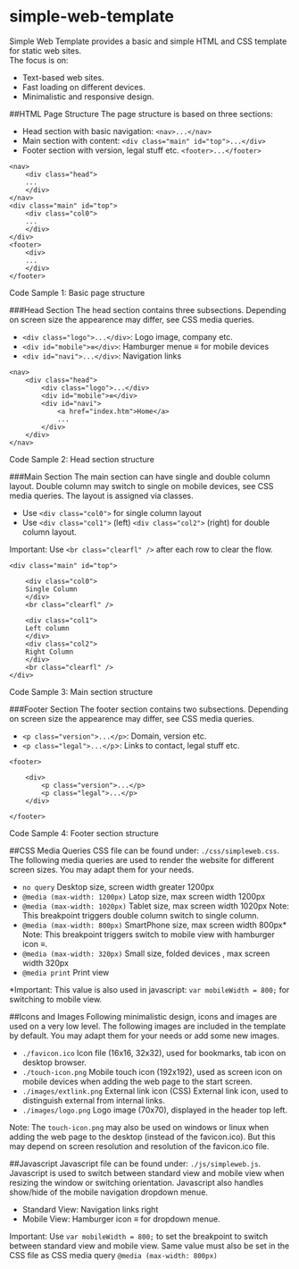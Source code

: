 # simple-web-template
Simple Web Template provides a basic and simple HTML and CSS template for static web sites.  
The focus is on:

- Text-based web sites.
- Fast loading on different devices.
- Minimalistic and responsive design.

##HTML Page Structure
The page structure is based on three sections:

- Head section with basic navigation: ```<nav>...</nav>```
- Main section with content: ```<div class="main" id="top">...</div>```
- Footer section with version, legal stuff etc. ```<footer>...</footer>```

```
<nav>
	<div class="head">
	...
	</div>
</nav>
<div class="main" id="top">
	<div class="col0">
	...
	</div>
</div>
<footer>
	<div>
	...
	</div>
</footer>
```
Code Sample 1: Basic page structure

###Head Section
The head section contains three subsections.
Depending on screen size the appearence may differ, see CSS media queries.

- ```<div class="logo">...</div>```: Logo image, company etc.
- ```<div id="mobile">≡</div>```: Hamburger menue ≡ for mobile devices
- ```<div id="navi">...</div>```: Navigation links

```
<nav>
	<div class="head">
		<div class="logo">...</div>
		<div id="mobile">≡</div>
		<div id="navi">
			<a href="index.htm">Home</a>
			...
		</div>
	</div>
</nav>
```
Code Sample 2: Head section structure

###Main Section
The main section can have single and double column layout.
Double column may switch to single on mobile devices, see CSS media queries.
The layout is assigned via classes.

- Use ```<div class="col0">``` for single column layout
- Use ```<div class="col1">``` (left) ```<div class="col2">``` (right) for double column layout.

Important:
Use ```<br class="clearfl" />``` after each row to clear the flow.

```
<div class="main" id="top">

	<div class="col0">
	Single Column
	</div>
	<br class="clearfl" />

	<div class="col1">
	Left column
	</div>
	<div class="col2">
	Right Column
	</div>
	<br class="clearfl" />
</div>
```
Code Sample 3: Main section structure

###Footer Section
The footer section contains two subsections. Depending on screen size the appearence may differ, see CSS media queries.

- ```<p class="version">...</p>```: Domain, version etc.
- ```<p class="legal">...</p```>: Links to contact, legal stuff etc.

```
<footer>

	<div>
		<p class="version">...</p>
		<p class="legal">...</p>
	</div>

</footer>
```
Code Sample 4: Footer section structure


##CSS Media Queries
CSS file can be found under: ```./css/simpleweb.css```.
The following media queries are used to render the website for different screen sizes. You may adapt them for your needs.

- ```no query``` Desktop size, screen width greater 1200px
- ```@media (max-width: 1200px)``` Latop size, max screen width 1200px
- ```@media (max-width: 1020px)``` Tablet size, max screen width 1020px
Note: This breakpoint triggers double column switch to single column.
- ```@media (max-width: 800px)``` SmartPhone size, max screen width 800px*
Note: This breakpoint triggers switch to mobile view with hamburger icon ≡.
- ```@media (max-width: 320px)``` Small size, folded devices , max screen width 320px
- ```@media print``` Print view

*Important:
This value is also used in javascript: ```var mobileWidth = 800;``` for switching to mobile view.


##Icons and Images
Following minimalistic design, icons and images are used on a very low level.
The following images are included in the template by default.
You may adapt them for your needs or add some new images.

- ```./favicon.ico``` Icon file (16x16, 32x32), used for bookmarks, tab icon on desktop browser.
- ```./touch-icon.png``` Mobile touch icon (192x192), used as screen icon on mobile devices when adding the web page to the start screen.
- ```./images/extlink.png``` External link icon (CSS) External link icon, used to distinguish external from internal links.
- ```./images/logo.png``` Logo image (70x70), displayed in the header top left.

Note:
The ```touch-icon.png``` may also be used on windows or linux when adding the web page to the desktop (instead of the favicon.ico).
But this may depend on screen resolution and resolution of the favicon.ico file.


##Javascript
Javascript file can be found under: ```./js/simpleweb.js```.
Javascript is used to switch between standard view and mobile view when resizing the window or switching orientation.
Javascript also handles show/hide of the mobile navigation dropdown menue.

- Standard View: Navigation links right
- Mobile View: Hamburger icon ≡ for dropdown menue.

Important:
Use ```var mobileWidth = 800;``` to set the breakpoint to switch between standard view and mobile view.
Same value must also be set in the CSS file as CSS media query ```@media (max-width: 800px)```



